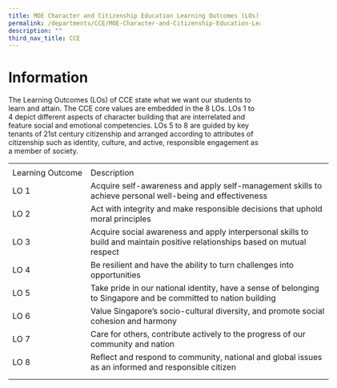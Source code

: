 ```yaml
---
title: MOE Character and Citizenship Education Learning Outcomes (LOs)
permalink: /departments/CCE/MOE-Character-and-Citizenship-Education-Learning-Outcomes-LOs/
description: ""
third_nav_title: CCE
---
```

Information
===============================================================
The Learning Outcomes (LOs) of CCE state what we want our students to learn and attain. The CCE core values are embedded in the 8 LOs. LOs 1 to 4 depict different aspects of character building that are interrelated and feature social and emotional competencies. LOs 5 to 8 are guided by key tenants of 21st century citizenship and arranged according to attributes of citizenship such as identity, culture, and active, responsible engagement as a member of society.

<table border="0" cellpadding="0" cellspacing="0" width="640" style="border-collapse:
 collapse;width:480pt"><colgroup><col width="145" style="mso-width-source:userset;mso-width-alt:5302;width:109pt"> <col width="495" style="mso-width-source:userset;mso-width-alt:18102;width:371pt"></colgroup><tbody><tr height="5" style="mso-height-source:userset;height:3.75pt"><td height="5" width="145" style="height:3.75pt;width:109pt"><a name="RANGE!F3:G13"></a></td><td width="495" style="width:371pt"></td></tr><tr height="21" style="height:15.75pt"><td height="21" class="xl64" style="height:15.75pt"><span lang="EN-US" style="outline: 0px;margin-right:0px;padding-bottom:0px;padding-top:0px">Learning Outcome</span></td><td class="xl67" style="border-left:none;outline: 0px"><span lang="EN-US" style="outline: 0px;margin-right:0px;padding-bottom:0px;padding-top:0px">Description</span></td></tr><tr height="41" style="height:30.75pt;outline: 0px;margin-right:0px;padding-bottom:
  0px;padding-top:0px"><td height="41" class="xl66" style="height:30.75pt;outline: 0px"><span lang="EN-US" style="outline: 0px;margin-right:0px;padding-bottom:0px;
  padding-top:0px">LO 1</span></td><td class="xl65" width="495" style="border-top:none;width:371pt;outline: 0px"><span lang="EN-US" style="outline: 0px;margin-right:0px;padding-bottom:0px;
  padding-top:0px">Acquire self-awareness and apply self-management skills to achieve personal well-being and effectiveness</span></td></tr><tr height="41" style="height:30.75pt;outline: 0px;margin-right:0px;padding-bottom:
  0px;padding-top:0px"><td height="41" class="xl66" style="height:30.75pt;outline: 0px"><span lang="EN-US" style="outline: 0px;margin-right:0px;padding-bottom:0px;
  padding-top:0px">LO 2</span></td><td class="xl65" width="495" style="border-top:none;width:371pt;outline: 0px"><span lang="EN-US" style="outline: 0px;margin-right:0px;padding-bottom:0px;
  padding-top:0px">Act with integrity and make responsible decisions that uphold moral principles</span></td></tr><tr height="41" style="height:30.75pt;outline: 0px;margin-right:0px;padding-bottom:
  0px;padding-top:0px"><td height="41" class="xl66" style="height:30.75pt;outline: 0px"><span lang="EN-US" style="outline: 0px;margin-right:0px;padding-bottom:0px;
  padding-top:0px">LO 3</span></td><td class="xl65" width="495" style="border-top:none;width:371pt;outline: 0px"><span lang="EN-US" style="outline: 0px;margin-right:0px;padding-bottom:0px;
  padding-top:0px">Acquire social awareness and apply interpersonal skills to build and maintain positive relationships based on mutual respect</span></td></tr><tr height="21" style="height:15.75pt;outline: 0px;margin-right:0px;padding-bottom:
  0px;padding-top:0px"><td height="21" class="xl66" style="height:15.75pt;outline: 0px"><span lang="EN-US" style="outline: 0px;margin-right:0px;padding-bottom:0px;
  padding-top:0px">LO 4</span></td><td class="xl65" width="495" style="border-top:none;width:371pt;outline: 0px"><span lang="EN-US" style="outline: 0px;margin-right:0px;padding-bottom:0px;
  padding-top:0px">Be resilient and have the ability to turn challenges into opportunities</span></td></tr><tr height="41" style="height:30.75pt;outline: 0px;margin-right:0px;padding-bottom:
  0px;padding-top:0px"><td height="41" class="xl66" style="height:30.75pt;outline: 0px"><span lang="EN-US" style="outline: 0px;margin-right:0px;padding-bottom:0px;
  padding-top:0px">LO 5</span></td><td class="xl65" width="495" style="border-top:none;width:371pt;outline: 0px"><span lang="EN-US" style="outline: 0px;margin-right:0px;padding-bottom:0px;
  padding-top:0px">Take pride in our national identity, have a sense of belonging to Singapore and be committed to nation building</span></td></tr><tr height="41" style="height:30.75pt;outline: 0px;margin-right:0px;padding-bottom:
  0px;padding-top:0px"><td height="41" class="xl66" style="height:30.75pt;outline: 0px"><span lang="EN-US" style="outline: 0px;margin-right:0px;padding-bottom:0px;
  padding-top:0px">LO 6</span></td><td class="xl65" width="495" style="border-top:none;width:371pt;outline: 0px"><span lang="EN-US" style="outline: 0px;margin-right:0px;padding-bottom:0px;
  padding-top:0px">Value Singapore’s socio-cultural diversity, and promote social cohesion and harmony</span></td></tr><tr height="41" style="height:30.75pt;outline: 0px;margin-right:0px;padding-bottom:
  0px;padding-top:0px"><td height="41" class="xl66" style="height:30.75pt;outline: 0px"><span lang="EN-US" style="outline: 0px;margin-right:0px;padding-bottom:0px;
  padding-top:0px">LO 7</span></td><td class="xl65" width="495" style="border-top:none;width:371pt;outline: 0px"><span lang="EN-US" style="outline: 0px;margin-right:0px;padding-bottom:0px;
  padding-top:0px">Care for others, contribute actively to the progress of our community and nation</span></td></tr><tr height="41" style="height:30.75pt;outline: 0px;margin-right:0px;padding-bottom:
  0px;padding-top:0px"><td height="41" class="xl66" style="height:30.75pt;outline: 0px"><span lang="EN-US" style="outline: 0px;margin-right:0px;padding-bottom:0px;
  padding-top:0px">LO 8</span></td><td class="xl65" width="495" style="border-top:none;width:371pt;outline: 0px"><span lang="EN-US" style="outline: 0px;margin-right:0px;padding-bottom:0px;
  padding-top:0px">Reflect and respond to community, national and global issues as an informed and responsible citizen</span></td></tr><tr height="10" style="mso-height-source:userset;height:7.5pt"><td height="10" style="height:7.5pt"></td><td></td></tr></tbody></table>